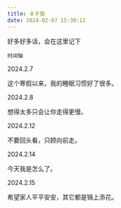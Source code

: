 ```yaml
---
title: 关于我
date: 2024-02-07 15:30:12
---
```


好多好多话，会在这里记下

`时间轴`

2024.2.7

这个寒假以来，我的睡眠习惯好了很多。

2024.2.8

想得太多只会让你走得更慢。

2024.2.12

不要回头看，只顾向前走。

2024.2.14

今天我是怎么了。

2024.2.15

希望家人平平安安，其它都是锦上添花。